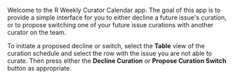 Welcome to the R Weekly Curator Calendar app. The goal of this app is to provide
a simple interface for you to either decline a future issue's curation, or to
propose switching one of your future issue curations with another curator on the
team.

To initiate a proposed decline or switch, select the **Table** view of the
curation schedule and select the row with the issue you are not able to curate.
Then press either the **Decline Curation** or **Propose Curation Switch** button
as appropriate.